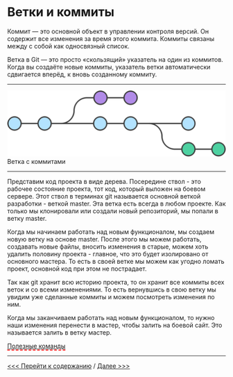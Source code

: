 # **Ветки и коммиты**

Коммит — это основной объект в управлении контроля версий. Он содержит все изменения за время этого коммита. Коммиты связаны между с собой как односвязный список. 

Ветка в Git — это просто «скользящий» указатель на один из коммитов. Когда вы создаёте новые коммиты, указатель ветки автоматически сдвигается вперёд, к вновь созданному коммиту.

---
![git-branch](./assets/branch.png)Ветка с коммитами

---
Представим код проекта в виде дерева. Посередине ствол - это рабочее состояние проекта, тот код, который выложен на боевом сервере. Этот ствол в терминах git называется основной веткой разработки - веткой master. Эта ветка есть всегда в любом проекте. Как только мы клонировали или создали новый репозиторий, мы попали в ветку master.

Когда мы начинаем работать над новым функционалом, мы создаем новую ветку на основе master. После этого мы можем работать, создавать новые файлы, вносить изменения в старые, можем хоть удалить половину проекта - главное, что это будет изолировано от основного мастера. То есть в своей ветке мы можем как угодно ломать проект, основной код при этом не пострадает. 

Так как git хранит всю историю проекта, то он хранит все коммиты всех веток и со всеми изменениями. То есть вернувшись в свою ветку мы увидим уже сделанные коммиты и можем посмотреть изменения по ним. 

Когда мы заканчиваем работать над новым функционалом, то нужно наши изменения перенести в мастер, чтобы залить на боевой сайт. Это называется залить в ветку мастер.

[<span style="border-bottom: 2px dashed red;">Полезные команды</span>](./command.md)

---
[<<< Перейти к содержанию](./readme.md) / [Далее >>>](./10_gitignore.md)